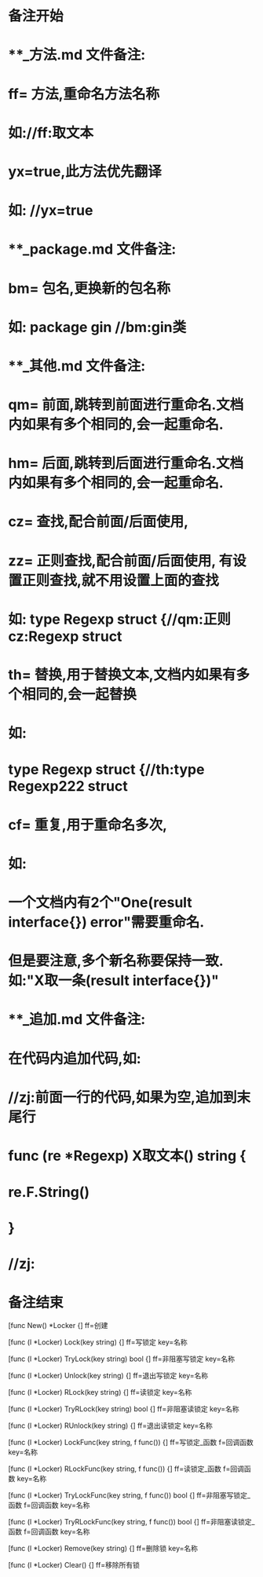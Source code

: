# 备注开始
# **_方法.md 文件备注:
# ff= 方法,重命名方法名称
# 如://ff:取文本
#
# yx=true,此方法优先翻译
# 如: //yx=true

# **_package.md 文件备注:
# bm= 包名,更换新的包名称 
# 如: package gin //bm:gin类

# **_其他.md 文件备注:
# qm= 前面,跳转到前面进行重命名.文档内如果有多个相同的,会一起重命名.
# hm= 后面,跳转到后面进行重命名.文档内如果有多个相同的,会一起重命名.
# cz= 查找,配合前面/后面使用,
# zz= 正则查找,配合前面/后面使用, 有设置正则查找,就不用设置上面的查找
# 如: type Regexp struct {//qm:正则 cz:Regexp struct
#
# th= 替换,用于替换文本,文档内如果有多个相同的,会一起替换
# 如:
# type Regexp struct {//th:type Regexp222 struct
#
# cf= 重复,用于重命名多次,
# 如: 
# 一个文档内有2个"One(result interface{}) error"需要重命名.
# 但是要注意,多个新名称要保持一致. 如:"X取一条(result interface{})"

# **_追加.md 文件备注:
# 在代码内追加代码,如:
# //zj:前面一行的代码,如果为空,追加到末尾行
# func (re *Regexp) X取文本() string { 
# re.F.String()
# }
# //zj:
# 备注结束

[func New() *Locker {]
ff=创建

[func (l *Locker) Lock(key string) {]
ff=写锁定
key=名称

[func (l *Locker) TryLock(key string) bool {]
ff=非阻塞写锁定
key=名称

[func (l *Locker) Unlock(key string) {]
ff=退出写锁定
key=名称

[func (l *Locker) RLock(key string) {]
ff=读锁定
key=名称

[func (l *Locker) TryRLock(key string) bool {]
ff=非阻塞读锁定
key=名称

[func (l *Locker) RUnlock(key string) {]
ff=退出读锁定
key=名称

[func (l *Locker) LockFunc(key string, f func()) {]
ff=写锁定_函数
f=回调函数
key=名称

[func (l *Locker) RLockFunc(key string, f func()) {]
ff=读锁定_函数
f=回调函数
key=名称

[func (l *Locker) TryLockFunc(key string, f func()) bool {]
ff=非阻塞写锁定_函数
f=回调函数
key=名称

[func (l *Locker) TryRLockFunc(key string, f func()) bool {]
ff=非阻塞读锁定_函数
f=回调函数
key=名称

[func (l *Locker) Remove(key string) {]
ff=删除锁
key=名称

[func (l *Locker) Clear() {]
ff=移除所有锁

